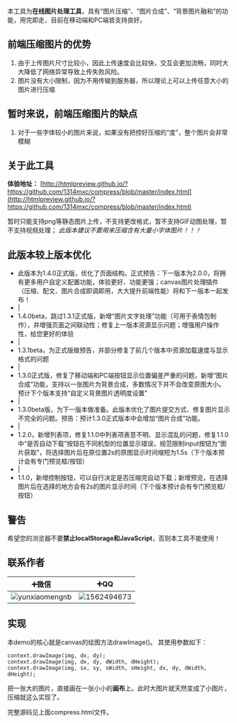 本工具为**在线图片处理工具**，具有“图片压缩”、“图片合成”、“背景图片融和”的功能，用完即走，目前在移动端和PC端皆支持良好。

## 前端压缩图片的优势
1. 由于上传图片尺寸比较小，因此上传速度会比较快，交互会更加流畅，同时大大降低了网络异常导致上传失败风险。
2. 图片没有大小限制，因为不用传输到服务器，所以理论上可以上传任意大小的图片进行压缩

## 暂时来说，前端压缩图片的缺点
1. 对于一些字体较小的图片来说，如果没有把控好压缩的“度”，整个图片会非常模糊

## 关于此工具
**体验地址：** [http://htmlpreview.github.io/?https://github.com/1314mxc/compress/blob/master/index.html](http://htmlpreview.github.io/?https://github.com/1314mxc/compress/blob/master/index.html)

暂时只能支持png等静态图片上传，不支持更改格式，暂不支持GIF动图处理，暂不支持视频处理；
*此版本建议不要用来压缩含有大量小字体图片！！！*


## 此版本较上版本优化
- 此版本为1.4.0正式版，优化了页面结构。正式预告：下一版本为2.0.0，将拥有更多用户自定义配置功能，体验更好、功能更强；canvas图片处理插件（压缩、配文、图片合成即调即用，大大提升前端性能）将和下一版本一起发布！
- |
- 1.4.0beta，跳过1.3.1正式版，新增“图片文字处理”功能（可用于表情包制作），并增强页面之间联动性；修复上一版本资源显示问题；增强用户操作性，给您更好的体验
- |
- 1.3.1beta，为正式版做预告，并部分修复了前几个版本中资源加载速度与显示格式的问题
- |
- 1.3.0正式版，修复了移动端和PC端按钮显示位置偏差严重的问题，新增“图片合成”功能，支持以一张图片为背景合成，多数情况下并不会改变原图大小。预计下个版本支持“自定义背景图片透明度设置”
- |
- 1.3.0beta版，为下一版本做准备。此版本优化了图片提交方式、修复图片显示不完全的问题。预告：预计1.3.0正式版本中会增加“图片合成”功能。
- |
- 1.2.0，新增列表项，修复1.1.0中列表项表意不明、显示混乱的问题，修复1.1.0中“是否自动下载”按钮在不同机型的位置显示错误，规范限制input按钮为“图片获取”，将选择图片后在原位置2s的原图显示时间缩短为1.5s（下个版本预计会有专门预览框/按钮）
- |
- 1.1.0，新增控制按钮，可以自行决定是否压缩完自动下载；新增预览，在选择图片后在选择的地方会有2s的图片显示时间（下个版本预计会有专门预览框/按钮）


## 警告
希望您的浏览器不要**禁止localStorage和JavaScript**，否则本工具不能使用！


## 联系作者
| ➕微信 | ➕QQ |
|--|--|
| ![yunxiaomengnb](https://img-blog.csdnimg.cn/20200716102902499.png?x-oss-process=image/watermark,type_ZmFuZ3poZW5naGVpdGk,shadow_10,text_aHR0cHM6Ly9ibG9nLmNzZG4ubmV0L3FxXzQzNjI0ODc4,size_16,color_FFFFFF,t_70) | ![1562494673](https://img-blog.csdnimg.cn/20200716102919163.png) |



## 实现
本demo的核心就是canvas的绘图方法drawImage()。
其使用参数如下：
```
context.drawImage(img, dx, dy);
context.drawImage(img, dx, dy, dWidth, dHeight);
context.drawImage(img, sx, sy, sWidth, sHeight, dx, dy, dWidth, dHeight);
```

把一张大的图片，直接画在一张小小的**画布**上。此时大图片就天然变成了小图片，压缩就这么实现了。

完整源码见上面compress.html文件。

